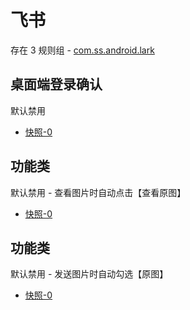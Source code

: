 # 飞书

存在 3 规则组 - [com.ss.android.lark](/src/apps/com.ss.android.lark.ts)

## 桌面端登录确认

默认禁用

- [快照-0](https://i.gkd.li/import/13494960)

## 功能类

默认禁用 - 查看图片时自动点击【查看原图】

- [快照-0](https://i.gkd.li/import/12840528)

## 功能类

默认禁用 - 发送图片时自动勾选【原图】

- [快照-0](https://i.gkd.li/import/12840551)
